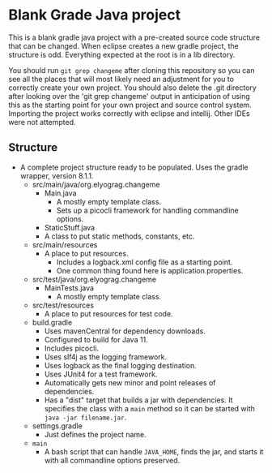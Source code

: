 # Blank Grade Java project

This is a blank gradle java project with a pre-created source code structure
that can be changed.  When eclipse creates a new gradle project, the
structure is odd.  Everything expected at the root is in a lib directory.

You should run `git grep changeme` after cloning this repository so you can
see all the places that will most likely need an adjustment for you to
correctly create your own project.  You should also delete the .git directory
after looking over the 'git grep changeme' output in anticipation of using
this as the starting point for your own project and source control system.
Importing the project works correctly with eclipse and intellij.  Other IDEs
were not attempted.

## Structure

- A complete project structure ready to be populated.  Uses the gradle wrapper, version 8.1.1.
  - src/main/java/org.elyograg.changeme
    - Main.java
      - A mostly empty template class.
      - Sets up a picocli framework for handling commandline options.
    - StaticStuff.java
    -  A class to put static methods, constants, etc.
  - src/main/resources
    - A place to put resources.
      - Includes a logback.xml config file as a starting point.
      - One common thing found here is application.properties.
  - src/test/java/org.elyograg.changeme
    - MainTests.java
      - A mostly empty template class.
  - src/test/resources
    - A place to put resources for test code.
  - build.gradle
    - Uses mavenCentral for dependency downloads.
    - Configured to build for Java 11.
    - Includes picocli.
    - Uses slf4j as the logging framework.
    - Uses logback as the final logging destination.
    - Uses JUnit4 for a test framework.
    - Automatically gets new minor and point releases of dependencies.
    - Has a "dist" target that builds a jar with dependencies.  It specifies the class with a `main` method so it can be started with `java -jar filename.jar`.
  - settings.gradle
    - Just defines the project name.
  - `main`
    - A bash script that can handle `JAVA_HOME`, finds the jar, and starts it with all commandline options preserved.
